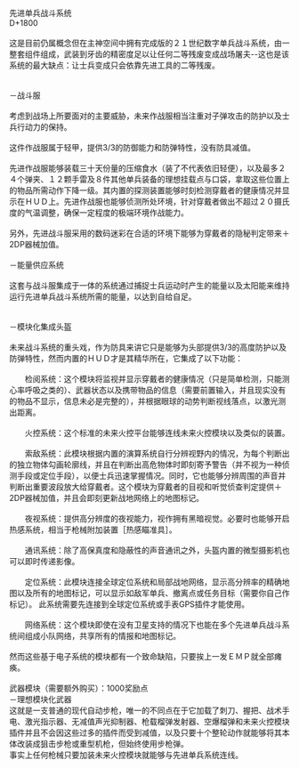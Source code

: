 <title>先进单兵战斗系统</title>
<meta name="GENERATOR" content="WinCHM">
<meta http-equiv="Content-Type" content="text/html; charset=gb2312">
<br>先进单兵战斗系统
<br>D+1800
<br> 
<br>这是目前仍属概念但在主神空间中拥有完成版的２１世纪数字单兵战斗系统，由一整套组件组成，武装到牙齿的精密度足以让任何二等残废变成战场屠夫--这也是该系统的最大缺点：让士兵变成只会依靠先进工具的二等残废。 
<br>
<br>
<br>－战斗服 
<br>
<br>考虑到战场上所要面对的主要威胁，未来作战服相当注重对子弹攻击的防护以及士兵行动力的保持。 
<br>
<br>这件作战服属于轻甲，提供3/3的防御能力和防弹特性，没有防具减值。 
<br>
<br>先进作战服能够装载三十天份量的压缩食水（装了不代表依旧轻便），以及最多２４个弹夹、１２颗手雷及８件其他单兵装备的理想挂载点与口袋，拿取这些位置上的物品所需动作下降一级。其内置的探测装置能够时刻检测穿戴者的健康情况并显示在ＨＵＤ上。先进作战服也能够侦测所处环境，针对穿戴者做出不超过２０摄氏度的气温调整，确保一定程度的极端环境作战能力。 
<br>
<br>另外，先进战斗服采用的数码迷彩在合适的环境下能够为穿戴者的隐秘判定带来＋2DP器械加值。 
<br>
<br>－能量供应系统 
<br>
<br>这套与战斗服集成于一体的系统通过捕捉士兵运动时产生的能量以及太阳能来维持运行先进单兵战斗系统所需的能量，以达到自给自足。 
<br>
<br>
<br>－模块化集成头盔 
<br>
<br>未来战斗系统的重头戏，作为防具来讲它只是能够为头部提供3/3的高度防护以及防弹特性，然而内置的ＨＵＤ才是其精华所在，它集成了以下功能： 
<br>
<br>　　检阅系统：这个模块将监视并显示穿戴者的健康情况（只是简单检测，只能测心率呼吸之类的）、武器状态以及携带物品的信息（需要前置输入，并且现实没有的物品不显示，信息未必是完整的），并根据眼球的动势判断视线落点，以激光测出距离。 
<br>
<br>　　火控系统：这个标准的未来火控平台能够连线未来火控模块以及类似的装置。 
<br>
<br>　　索敌系统：此模块根据内置的演算系统自行分辨视野内的情况，为每个判断出的独立物体勾画轮廓线，并且在判断出高危物体时即刻寄予警告（并不视为一种侦测手段或定位手段），以便士兵迅速掌握情况。同时，它也能够分辨周围的声音并判断出重要波段放大给穿戴者。这个模块为穿戴者的目视和听觉侦查判定提供＋2DP器械加值，并且会即刻更新战地网络上的地图标记。 
<br>
<br>　　夜视系统：提供高分辨度的夜视能力，视作拥有黑暗视觉。必要时也能够开启热感系统，相当于枪械附加装置［热感瞄准具］。 
<br>
<br>　　通讯系统：除了高保真度和隐蔽性的声音通讯之外，头盔内置的微型摄影机也可以即时传递影像。 
<br>
<br>　　定位系统：此模块连接全球定位系统和局部战地网络，显示高分辨率的精确地图以及所有的地图标记，可以显示如敌军单兵、撤离点或任务目标（需要你自己作标记）。 此系统需要先连接到全球定位系统或手表GPS插件才能使用。
<br>
<br>　　网络系统：这个模块即使在没有卫星支持的情况下也能在多个先进单兵战斗系统间组成小队网络，共享所有的情报和地图标记。 
<br>
<br>然而这些基于电子系统的模块都有一个致命缺陷，只要挨上一发ＥＭＰ就全部瘫痪。 
<br>
<br>武器模块（需要额外购买）：1000奖励点
<br>－理想模块化武器 
<br>这就是一支普通的现代自动步枪，唯一的不同点在于它加载了刺刀、握把、战术手电、激光指示器、无减值声光抑制器、枪载榴弹发射器、空爆榴弹和未来火控模块插件并且不会因这些过多的插件而受到减值，以及只要十个整轮动作就能够将其本体改装成狙击步枪或重型机枪，但始终使用步枪弹。 
<br>事实上任何枪械只要加装未来火控模块就能够与先进单兵系统连线。 